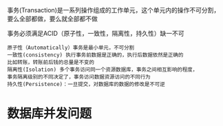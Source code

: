 
事务(Transaction)是一系列操作组成的工作单元，这个单元内的操作不可分割，
要么全部都做，要么就全部都不做

事务必须满足ACID（原子性，一致性，隔离性，持久性）缺一不可
    
    原子性（Automatically）事务是最小单元，不可分割
    一致性(consistency) 执行事务前数据是正确的，执行后数据依然是正确的
    比如转账，转账前后钱的总量是不变的
    隔离性(Isolation) 多个事务访问同一个资源数据库，事务之间相互影响的程度，
    事务隔离级别的不同决定了，事务访问数据资源访问的不同行为
    持久性(Persistence)：一旦提交，对数据库的数据的修改是不可逆
    
# 数据库并发问题